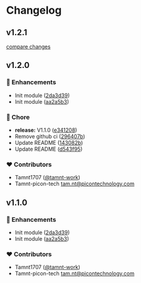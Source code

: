 # Changelog


## v1.2.1

[compare changes](https://github.com/tamnt-work/nuxt-mapper/compare/v1.2.0...v1.2.1)

## v1.2.0


### 🚀 Enhancements

- Init module ([2da3d39](https://github.com/tamnt-work/nuxt-mapper/commit/2da3d39))
- Init module ([aa2a5b3](https://github.com/tamnt-work/nuxt-mapper/commit/aa2a5b3))

### 🏡 Chore

- **release:** V1.1.0 ([e341208](https://github.com/tamnt-work/nuxt-mapper/commit/e341208))
- Remove github ci ([296407b](https://github.com/tamnt-work/nuxt-mapper/commit/296407b))
- Update README ([143082b](https://github.com/tamnt-work/nuxt-mapper/commit/143082b))
- Update README ([d543f95](https://github.com/tamnt-work/nuxt-mapper/commit/d543f95))

### ❤️ Contributors

- Tamnt1707 ([@tamnt-work](http://github.com/tamnt-work))
- Tamnt-picon-tech <tam.nt@picontechnology.com>

## v1.1.0


### 🚀 Enhancements

- Init module ([2da3d39](https://github.com/tamnt-work/nuxt-mapper/commit/2da3d39))
- Init module ([aa2a5b3](https://github.com/tamnt-work/nuxt-mapper/commit/aa2a5b3))

### ❤️ Contributors

- Tamnt1707 ([@tamnt-work](http://github.com/tamnt-work))
- Tamnt-picon-tech <tam.nt@picontechnology.com>

